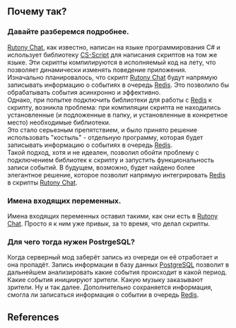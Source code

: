 ## Почему так?
### Давайте разберемся подробнее.  
[Rutony Chat][RutonyChat], как известно, написан на языке программирования C# и использует библиотеку [CS-Script][CS-Script] для написания скриптов на том же языке. Эти скрипты компилируются в исполняемый код на лету, что позволяет динамически изменять поведение приложения.  
Изначально планировалось, что скрипт [Rutony Chat][RutonyChat] будут напрямую записывать информацию о событиях в очередь [Redis][Redis]. Это позволило бы обрабатывать события асинхронно и эффективно.  
Однако, при попытке подключить библиотеки для работы с [Redis][Redis] к скрипту, возникла проблема: при компиляции скрипта не находились установленные (и подложенные в папку, и установленные в конкретное место) необходимые библиотеки.  
Это стало серьезным препятствием, и было принято решение использовать "костыль" - отдельную программу, которая будет записывать информацию о событиях в очередь [Redis][Redis].  
Такой подход, хотя и не идеален, позволил обойти проблему с подключением библиотек к скрипту и запустить функциональность записи событий. В будущем, возможно, будет найдено более элегантное решение, которое позволит напрямую интегрировать [Redis][Redis] в скрипты [Rutony Chat][RutonyChat].  


### Имена входящих переменных.
Имена входящих переменных оставил такими, как они есть в [Rutony Chat][RutonyChat]. Просто я к ним уже привык, за то время, что делал скрипты.


### Для чего тогда нужен PostrgeSQL?
Когда серверный мод заберёт запись из очереди он её отработает и она пропадёт. Запись информации в базу данных [PostgreSQL][PostgreSQL] позволит в дальнейшем анализировать какие события происходит в какой период. Какие события инициируют зрители. Какую музыку заказывают зрители. Ну и так далее. Дополнительно сохраняется информация, смогла ли записаться информация о событии в очередь [Redis][Redis].


## References
[RutonyChat]: https://store.steampowered.com/app/524660/RutonyChat/ "Rutony Chat"
[Redis]: https://redis.io/ "Redis"
[CS-Script]: https://www.cs-script.net/ "ECMA-compliant C# based scripting platform"
[PostgreSQL]: https://www.postgresql.org/ "PostgreSQL: The World's Most Advanced Open Source Relational Database"